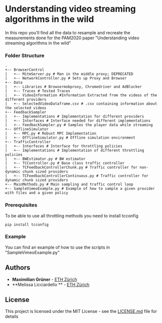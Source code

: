 # Understanding video streaming algorithms in the wild

In this repo you'll find all the data to resample and recreate the measurements done
for the PAM2020 paper "Understanding video streaming algorithms in the wild"

### Folder Structure
```
.
+-- BrowserControl
|   +-- MitmServer.py # Man in the middle proxy; DEPRECATED
|   +-- NetworkController.py # Sets up Proxy and Browser
+-- Data
|   +-- Libraries # Browsermobproxy, Chromedriver and AdBlocker
|   +-- Traces # Tested Traces
|   +-- VideoInformation #Information Extracted from the videos of the different providers
|   +-- SelectedVideoDataframe.csv # .csv containing information about the selected videos
+-- FeedbackSampler
|   +-- Implementations # Implementation for different providers
|   +-- Interfaces # Interface needed for different implementations
|   +-- FeedbackSampler.py # Samples the player data while streaming
+-- OfflineSimulator
|   +-- MPC.py # Robust MPC Implementation 
|   +-- OfflineSimulator.py # Offline simulation environment 
+-- TrafficController
|   +-- Interfaces # Interface for throttling policies
|   +-- Implementations # Implementation of different throttling policies
|   +-- BWEstimator.py # BW estimator 
|   +-- TCController.py # Base class traffic controller
|   +-- TCFeedbackControllerChunk.py # Traffic controller for non-dynamic chunk sized providers
|   +-- TCFeedbackControllerContinuous.py # Traffic controller for dynamic chunk sized providers
+-- MainMethods.py # Main sampling and traffic control loop
+-- SampleVimeoExample.py # Example of how to sample a given provider with files and a given policy
```

### Prerequisites

To be able to use all throttling methods you need to install tcconfig
```
pip install tcconfig
```

### Example

You can find an example of how to use the scripts in "SampleVimeoExample.py"

## Authors

* **Maximilian Grüner** - [ETH Zürich](mgruener@ethz.ch)
* **Melissa Licciardello ** - [ETH Zürich](melissa.licciardello@inf.ethz.ch)


## License

This project is licensed under the MIT License - see the [LICENSE.md](LICENSE.md) file for details



